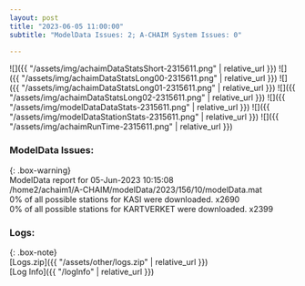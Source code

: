 ```yaml
---
layout: post
title: "2023-06-05 11:00:00"
subtitle: "ModelData Issues: 2; A-CHAIM System Issues: 0"

---
```


![]({{ "/assets/img/achaimDataStatsShort-2315611.png" | relative_url }})
![]({{ "/assets/img/achaimDataStatsLong00-2315611.png" | relative_url }})
![]({{ "/assets/img/achaimDataStatsLong01-2315611.png" | relative_url }})
![]({{ "/assets/img/achaimDataStatsLong02-2315611.png" | relative_url }})
![]({{ "/assets/img/modelDataDataStats-2315611.png" | relative_url }})
![]({{ "/assets/img/modelDataStationStats-2315611.png" | relative_url }})
![]({{ "/assets/img/achaimRunTime-2315611.png" | relative_url }})


### ModelData Issues:  
  
{: .box-warning}  
 ModelData report for 05-Jun-2023 10:15:08   
 /home2/achaim1/A-CHAIM/modelData/2023/156/10/modelData.mat   
 0% of all possible stations for KASI were downloaded. x2690   
 0% of all possible stations for KARTVERKET were downloaded. x2399   
  


### Logs:  
  
{: .box-note}  
[Logs.zip]({{ "/assets/other/logs.zip" | relative_url }})  
[Log Info]({{ "/logInfo" | relative_url }})  
